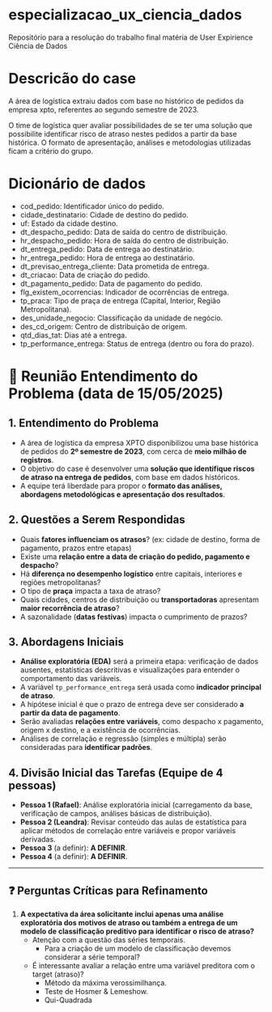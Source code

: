 # especializacao_ux_ciencia_dados
Repositório para a resolução do trabalho final matéria de User Expirience Ciência de Dados

# Descricão do case

A área de logística extraiu dados com base no histórico de pedidos da empresa xpto, referentes ao segundo semestre de 2023. 

O time de logística quer avaliar possibilidades de se ter uma solução que possibilite identificar risco de atraso nestes pedidos a partir da base histórica. O formato de apresentação, análises e metodologias utilizadas ficam a critério do grupo.

# Dicionário de dados

- cod_pedido: Identificador único do pedido.
- cidade_destinatario: Cidade de destino do pedido.
- uf: Estado da cidade destino.
- dt_despacho_pedido: Data de saída do centro de distribuição.
- hr_despacho_pedido: Hora de saída do centro de distribuição.
- dt_entrega_pedido: Data de entrega ao destinatário.
- hr_entrega_pedido: Hora de entrega ao destinatário.
- dt_previsao_entrega_cliente: Data prometida de entrega.
- dt_criacao: Data de criação do pedido.
- dt_pagamento_pedido: Data de pagamento do pedido.
- flg_existem_ocorrencias: Indicador de ocorrências de entrega.
- tp_praca: Tipo de praça de entrega (Capital, Interior, Região Metropolitana).
- des_unidade_negocio: Classificação da unidade de negócio.
- des_cd_origem: Centro de distribuição de origem.
- qtd_dias_tat: Dias até a entrega.
- tp_performance_entrega: Status de entrega (dentro ou fora do prazo).

# 📌 Reunião Entendimento do Problema (data de 15/05/2025) 

## 1. Entendimento do Problema

- A área de logística da empresa XPTO disponibilizou uma base histórica de pedidos do **2º semestre de 2023**, com cerca de **meio milhão de registros**.
- O objetivo do case é desenvolver uma **solução que identifique riscos de atraso na entrega de pedidos**, com base em dados históricos.
- A equipe terá liberdade para propor o **formato das análises, abordagens metodológicas e apresentação dos resultados**.

## 2. Questões a Serem Respondidas

- Quais **fatores influenciam os atrasos**? (ex: cidade de destino, forma de pagamento, prazos entre etapas)
- Existe uma **relação entre a data de criação do pedido, pagamento e despacho**?
- Há **diferença no desempenho logístico** entre capitais, interiores e regiões metropolitanas?
- O tipo de **praça** impacta a taxa de atraso?
- Quais cidades, centros de distribuição ou **transportadoras** apresentam **maior recorrência de atraso**?
- A sazonalidade (**datas festivas**) impacta o cumprimento de prazos?

## 3. Abordagens Iniciais

- **Análise exploratória (EDA)** será a primeira etapa: verificação de dados ausentes, estatísticas descritivas e visualizações para entender o comportamento das variáveis.
- A variável `tp_performance_entrega` será usada como **indicador principal de atraso**.
- A hipótese inicial é que o prazo de entrega deve ser considerado **a partir da data de pagamento**.
- Serão avaliadas **relações entre variáveis**, como despacho x pagamento, origem x destino, e a existência de ocorrências.
- Análises de correlação e regressão (simples e múltipla) serão consideradas para **identificar padrões**.

## 4. Divisão Inicial das Tarefas (Equipe de 4 pessoas)

- **Pessoa 1 (Rafael)**: Análise exploratória inicial (carregamento da base, verificação de campos, análises básicas de distribuição).
- **Pessoa 2 (Leandra)**: Revisar conteúdo das aulas de estatística para aplicar métodos de correlação entre variáveis e propor variáveis derivadas.
- **Pessoa 3** (a definir): **A DEFINIR**.
- **Pessoa 4** (a definir): **A DEFINIR**.

---

## ❓ Perguntas Críticas para Refinamento

1. **A expectativa da área solicitante inclui apenas uma análise exploratória dos motivos de atraso ou também a entrega de um modelo de classificação preditivo para identificar o risco de atraso?**
    - Atenção com a questão das séries temporais.
      - Para a criação de um modelo de classificação devemos considerar a série temporal?
    - É interessante avaliar a relação entre uma variável preditora com o target (atraso)?
      - Método da máxima verossimilhança. 
      - Teste de Hosmer & Lemeshow.
      - Qui-Quadrada
